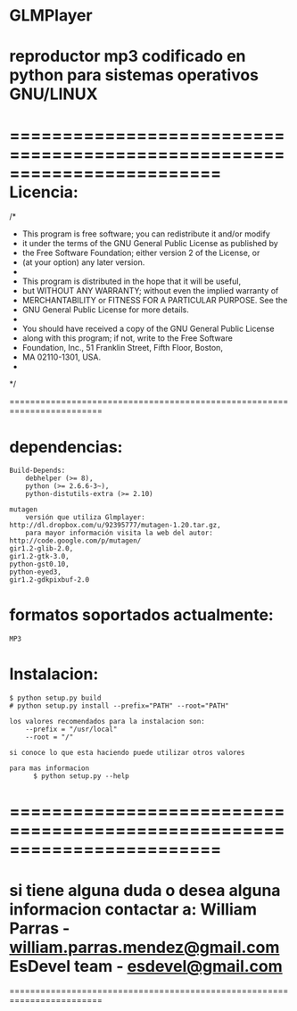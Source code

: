 GLMPlayer
=========

reproductor mp3 codificado en python para sistemas operativos GNU/LINUX
=======================================================================

========================================================================
Licencia:
=========

/*
 * This program is free software; you can redistribute it and/or modify
 * it under the terms of the GNU General Public License as published by
 * the Free Software Foundation; either version 2 of the License, or
 * (at your option) any later version.
 * 
 * This program is distributed in the hope that it will be useful,
 * but WITHOUT ANY WARRANTY; without even the implied warranty of
 * MERCHANTABILITY or FITNESS FOR A PARTICULAR PURPOSE.  See the
 * GNU General Public License for more details.
 * 
 * You should have received a copy of the GNU General Public License
 * along with this program; if not, write to the Free Software
 * Foundation, Inc., 51 Franklin Street, Fifth Floor, Boston,
 * MA 02110-1301, USA.
 * 
 */

========================================================================

dependencias:
=============
	
	
	Build-Depends: 
		debhelper (>= 8),
 		python (>= 2.6.6-3~),
 		python-distutils-extra (>= 2.10)
	
	mutagen 
		versión que utiliza Glmplayer: http://dl.dropbox.com/u/92395777/mutagen-1.20.tar.gz,
		para mayor información visita la web del autor: http://code.google.com/p/mutagen/ 
	gir1.2-glib-2.0,
 	gir1.2-gtk-3.0,
 	python-gst0.10,
 	python-eyed3,
 	gir1.2-gdkpixbuf-2.0

formatos soportados actualmente:
================================
	MP3
	
Instalacion:
============
	$ python setup.py build 
	# python setup.py install --prefix="PATH" --root="PATH"
	
	los valores recomendados para la instalacion son:
		--prefix = "/usr/local"
		--root = "/"
		
	si conoce lo que esta haciendo puede utilizar otros valores
		
	para mas informacion
		  $ python setup.py --help
	 

========================================================================
========================================================================
si tiene alguna duda o desea alguna informacion contactar a: 
	William Parras - william.parras.mendez@gmail.com
	EsDevel team -  esdevel@gmail.com
========================================================================
========================================================================
